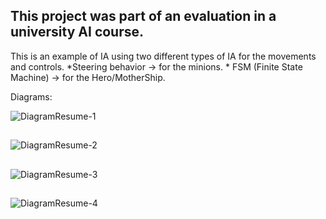 ## This project was part of an evaluation in a university AI course.

This is an example of IA using two different types of IA for the movements and controls.
	*Steering behavior -> for the minions.
	* FSM (Finite State Machine) -> for the Hero/MotherShip.

Diagrams:

![DiagramResume-1](https://github.com/Inmeperial/FsmAndSteeringBehaviorExample/assets/6373464/938198e0-575c-4170-bb35-46cb00bd1964)
##
![DiagramResume-2](https://github.com/Inmeperial/FsmAndSteeringBehaviorExample/assets/6373464/64029f44-c87d-4e70-a915-23593ac550a6)
##
![DiagramResume-3](https://github.com/Inmeperial/FsmAndSteeringBehaviorExample/assets/6373464/7c4ddd45-1914-42f8-a8d5-b36117259a34)
##
![DiagramResume-4](https://github.com/Inmeperial/FsmAndSteeringBehaviorExample/assets/6373464/49c8bc55-8615-42d3-b14c-4eaf196e3a8a)
##
